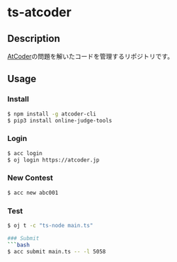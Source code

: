 # ts-atcoder

## Description
[AtCoder](https://atcoder.jp/home)の問題を解いたコードを管理するリポジトリです。

## Usage
### Install
```bash
$ npm install -g atcoder-cli
$ pip3 install online-judge-tools
```

### Login
```bash
$ acc login
$ oj login https://atcoder.jp 
```

### New Contest
```bash
$ acc new abc001
```

### Test
```bash
$ oj t -c "ts-node main.ts"

### Submit
```bash
$ acc submit main.ts -- -l 5058
```
